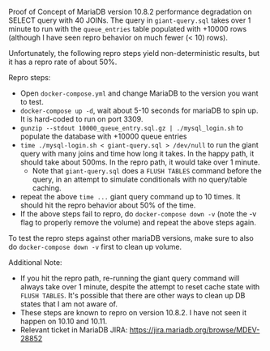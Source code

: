 Proof of Concept of MariaDB version 10.8.2 performance degradation on SELECT query with 40 JOINs. The query in `giant-query.sql` takes over 1 minute to run with the `queue_entries` table populated with +10000 rows (although I have seen repro behavior on much fewer (< 10) rows).

Unfortunately, the following repro steps yield non-deterministic results, but it has a repro rate of about 50%.

Repro steps:
- Open `docker-compose.yml` and change MariaDB to the version you want to test.
- `docker-compose up -d`, wait about 5-10 seconds for mariaDB to spin up. It is hard-coded to run on port 3309.
- `gunzip --stdout 10000_queue_entry.sql.gz | ./mysql_login.sh` to populate the database with +10000 queue entries
- `time ./mysql-login.sh < giant-query.sql > /dev/null` to run the giant query with many joins and time how long it takes. In the happy path, it should take about 500ms. In the repro path, it would take over 1 minute.
  - Note that `giant-query.sql` does a `FLUSH TABLES` command before the query, in an attempt to simulate conditionals with no query/table caching.
- repeat the above `time ...` giant query command up to 10 times. It should hit the repro behavior about 50% of the time.
- If the above steps fail to repro, do `docker-compose down -v` (note the -v flag to properly remove the volume) and repeat the above steps again.

To test the repro steps against other mariaDB versions, make sure to also do `docker-compose down -v` first to clean up volume.


Additional Note:
- If you hit the repro path, re-running the giant query command will always take over 1 minute, despite the attempt to reset cache state with `FLUSH TABLES`. It's possible that there are other ways to clean up DB states that I am not aware of.
- These steps are known to repro on version 10.8.2. I have not seen it happen on 10.10 and 10.11.
- Relevant ticket in MariaDB JIRA: https://jira.mariadb.org/browse/MDEV-28852
